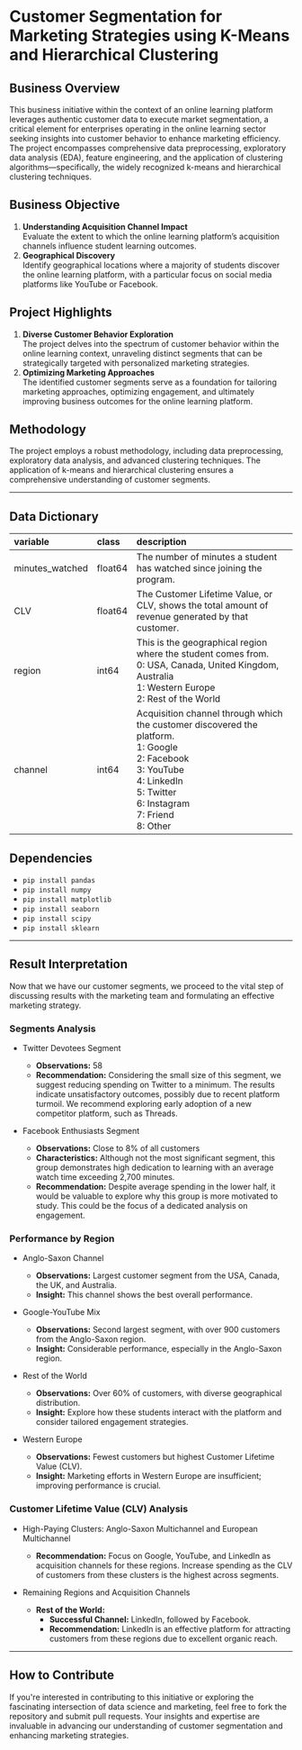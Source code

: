 # Customer Segmentation for Marketing Strategies using K-Means and Hierarchical Clustering

## Business Overview
This business initiative within the context of an online learning platform leverages authentic customer data to execute market segmentation, a critical element for enterprises operating in the online learning sector seeking insights into customer behavior to enhance marketing efficiency. The project encompasses comprehensive data preprocessing, exploratory data analysis (EDA), feature engineering, and the application of clustering algorithms—specifically, the widely recognized k-means and hierarchical clustering techniques.

## Business Objective
1.   **Understanding Acquisition Channel Impact**
<br>Evaluate the extent to which the online learning platform’s acquisition channels influence student learning outcomes.
3.   **Geographical Discovery**
<br>Identify geographical locations where a majority of students discover the online learning platform, with a particular focus on social media platforms like YouTube or Facebook.

## Project Highlights
1.   **Diverse Customer Behavior Exploration**
<br>The project delves into the spectrum of customer behavior within the online learning context, unraveling distinct segments that can be strategically targeted with personalized marketing strategies.
2.   **Optimizing Marketing Approaches**
<br>The identified customer segments serve as a foundation for tailoring marketing approaches, optimizing engagement, and ultimately improving business outcomes for the online learning platform.

## Methodology
The project employs a robust methodology, including data preprocessing, exploratory data analysis, and advanced clustering techniques. The application of k-means and hierarchical clustering ensures a comprehensive understanding of customer segments.

---

## Data Dictionary

|variable                       |class     |description |
|:------------------------------|:---------|:-----------|
| minutes_watched | float64     | The number of minutes a student has watched since joining the program. |
| CLV             | float64   | The Customer Lifetime Value, or CLV, shows the total amount of revenue generated by that customer. |
| region          | int64    | This is the geographical region where the student comes from.<br>0: USA, Canada, United Kingdom, Australia<br>1: Western Europe<br>2: Rest of the World |
| channel         | int64    | Acquisition channel through which the customer discovered the platform.<br>1: Google<br>2: Facebook<br>3: YouTube<br>4: LinkedIn<br>5: Twitter<br>6: Instagram<br>7: Friend<br>8: Other|

## Dependencies
*   `pip install pandas`
*   `pip install numpy`
*   `pip install matplotlib`
*   `pip install seaborn`
*   `pip install scipy`
*   `pip install sklearn`

---

## Result Interpretation
Now that we have our customer segments, we proceed to the vital step of discussing results with the marketing team and formulating an effective marketing strategy.

### Segments Analysis
*   Twitter Devotees Segment
    *   **Observations:** 58
    *   **Recommendation:** Considering the small size of this segment, we suggest reducing spending on Twitter to a minimum. The results indicate unsatisfactory outcomes, possibly due to recent platform turmoil. We recommend exploring early adoption of a new competitor platform, such as Threads.

*   Facebook Enthusiasts Segment
    *   **Observations:** Close to 8% of all customers
    *   **Characteristics:** Although not the most significant segment, this group demonstrates high dedication to learning with an average watch time exceeding 2,700 minutes.
    *   **Recommendation:** Despite average spending in the lower half, it would be valuable to explore why this group is more motivated to study. This could be the focus of a dedicated analysis on engagement.

### Performance by Region
*   Anglo-Saxon Channel
    *   **Observations:** Largest customer segment from the USA, Canada, the UK, and Australia.
    *   **Insight:** This channel shows the best overall performance.

*   Google-YouTube Mix
    *   **Observations:** Second largest segment, with over 900 customers from the Anglo-Saxon region.
    *   **Insight:** Considerable performance, especially in the Anglo-Saxon region.

*   Rest of the World
    *   **Observations:** Over 60% of customers, with diverse geographical distribution.
    *   **Insight:** Explore how these students interact with the platform and consider tailored engagement strategies.

*   Western Europe
    *   **Observations:** Fewest customers but highest Customer Lifetime Value (CLV).
    *   **Insight:** Marketing efforts in Western Europe are insufficient; improving performance is crucial.

### Customer Lifetime Value (CLV) Analysis
*   High-Paying Clusters: Anglo-Saxon Multichannel and European Multichannel
    *   **Recommendation:** Focus on Google, YouTube, and LinkedIn as acquisition channels for these regions. Increase spending as the CLV of customers from these clusters is the highest across segments.

*   Remaining Regions and Acquisition Channels
    *   **Rest of the World:**
        *   **Successful Channel:** LinkedIn, followed by Facebook.
        *   **Recommendation:** LinkedIn is an effective platform for attracting customers from these regions due to excellent organic reach.

---

## How to Contribute
If you're interested in contributing to this initiative or exploring the fascinating intersection of data science and marketing, feel free to fork the repository and submit pull requests. Your insights and expertise are invaluable in advancing our understanding of customer segmentation and enhancing marketing strategies.
